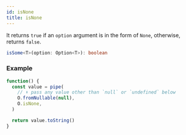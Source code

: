 ```yaml
---
id: isNone
title: isNone
---
```


It returns `true` if an `option` argument is in the form of `None`, otherwise, returns `false`.

```ts
isSome<T>(option: Option<T>): boolean
```

### Example

```jsx live
function() {
  const value = pipe(
    // ⬇️ pass any value other than `null` or `undefined` below
    O.fromNullable(null),
    O.isNone,
  )

  return value.toString()
}
```

